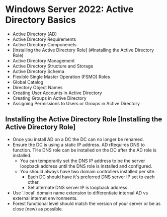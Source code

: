 # Windows Server 2022: Active Directory Basics

  * Active Directory (AD)
  * Active Directory Requirements
  * Active Directory Componenets
  * [Installing the Active Directory Role] (#Installing the Active Directory Role)
  * Active Directory Management
  * Active Directory Structure and Storage
  * Active Directory Schema
  * Flexible Single Master Operation (FSMO) Roles
  * Global Catalog
  * Directory Object Names
  * Creating User Accounts in Active Directory
  * Creating Groups in Active Directory
  * Assigning Permissions to Users or Groups in Active Directory

## Installing the Active Directory Role [Installing the Active Directory Role]
- Once you install AD on a DC the DC can no longer be renamed.
- Ensure the DC is using a static IP address. AD rRequires DNS to function. THe DNS role can be installed on the DC after the AD role is installed.
    - You can temporarily set the DNS IP address to be the server loopback address until the DNS role is installed and configured.
    - You should always have two domain controllers installed per site.
      - Each DC should have it's preferred DNS server IP set to each other.
      - Set alternate DNS server IP is loopback address.
- Use '.local' domain name extension to differentiate internal AD vs external internet environments.
- Forest functional level should match the version of your server or be as close (new) as possible. 
